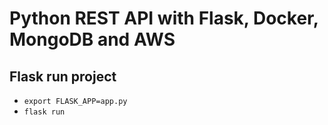 # Python REST API with Flask, Docker, MongoDB and AWS

## Flask run project
- `export FLASK_APP=app.py`
- `flask run`
